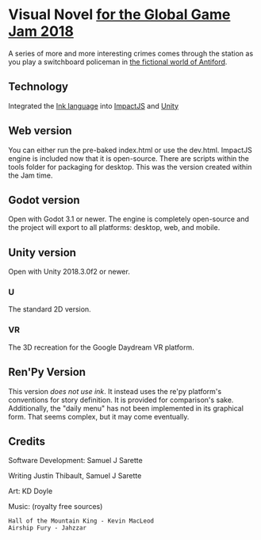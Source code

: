 # Visual Novel [for the Global Game Jam 2018](https://globalgamejam.org/2018/games/switchboard-copper)
A series of more and more interesting crimes comes through the station as you play a switchboard policeman in [the fictional world of Antiford]( https://citizensofantiford.com ).

## Technology
Integrated the [Ink language](https://www.inklestudios.com/ink/) into [ImpactJS]( http://impactjs.com/ ) and [Unity]( https://unity3d.com/ )

## Web version
You can either run the pre-baked index.html or use the dev.html.
ImpactJS engine is included now that it is open-source.
There are scripts within the tools folder for packaging for desktop.
This was the version created within the Jam time.

## Godot version
Open with Godot 3.1 or newer.
The engine is completely open-source and the project will export to all platforms: desktop, web, and mobile.

## Unity version
Open with Unity 2018.3.0f2 or newer.

### U
The standard 2D version.

### VR
The 3D recreation for the Google Daydream VR platform.

## Ren'Py Version
This version *does not use ink*. It instead uses the re'py platform's conventions for story definition. It is provided for comparison's sake.
Additionally, the "daily menu" has not been implemented in its graphical form. That seems complex, but it may come eventually.

## Credits
Software Development: Samuel J Sarette

Writing Justin Thibault, Samuel J Sarette

Art: KD Doyle

Music: (royalty free sources)

    Hall of the Mountain King - Kevin MacLeod
    Airship Fury - Jahzzar


